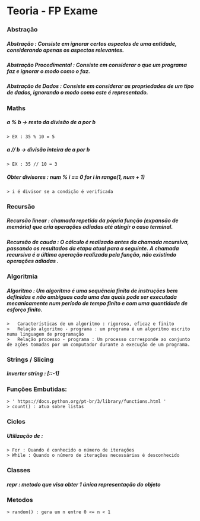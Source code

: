 # Teoria - FP Exame

### Abstração

##### **Abstração :** Consiste em ignorar certos aspectos de uma entidade, considerando apenas os aspectos relevantes.
##### **Abstração Procedimental :** Consiste em considerar o que um programa faz e ignorar o modo como o faz.
##### **Abstração de Dados :** Consiste em considerar as propriedades de um tipo de dados, ignorando o modo como este é representado.

### Maths 

##### **a % b** -> resto da divisão de a por b
	> EX : 35 % 10 = 5
##### **a // b** -> divisão inteira de a por b
	> EX : 35 // 10 = 3
##### Obter divisores : num % i == 0 for i in range(1, num + 1)
	> i é divisor se a condição é verificada

### Recursão

##### **Recursão linear :** chamada repetida da pópria função (expansão de memória) que cria operações adiadas até atingir o caso terminal.
##### __Recursão de cauda :__ O cálculo é realizado antes da chamada recursiva, passando os resultados da etapa atual para a seguinte. A chamada recursiva é a última operação realizada pela função, __não existindo operações adiadas__ .

### Algoritmia

##### __Algoritmo :__ Um algoritmo é uma sequência finita de instruções bem definidas e não ambíguas cada uma das quais pode ser executada mecanicamente num período de tempo finito e com uma quantidade de esforço finito.
	>	Características de um algoritmo : rigoroso, eficaz e finito
	> 	Relação algoritmo - programa : um programa é um algoritmo escrito numa linguagem de programação 
	>	Relação processo - programa : Um processo corresponde ao conjunto de ações tomadas por um computador durante a execução de um programa.

### Strings / Slicing 

##### Inverter string : [::-1]

### Funções Embutidas:

	> ' https://docs.python.org/pt-br/3/library/functions.html '
	> count() : atua sobre listas

### Ciclos 

##### Utilização de :

	> For : Quando é conhecido o número de iterações 
	> While : Quando o número de iterações necessárias é desconhecido

### Classes

##### __repr__ : metodo que visa obter 1 única representação do objeto

### Metodos
	> random() : gera um n entre 0 <= n < 1 